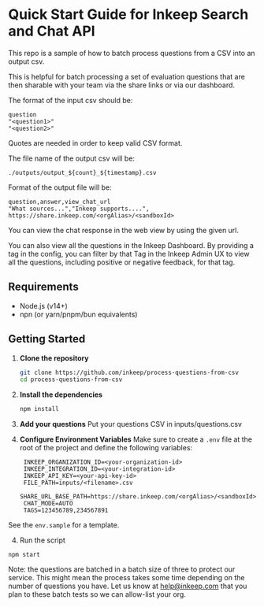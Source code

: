 # Quick Start Guide for Inkeep Search and Chat API

This repo is a sample of how to batch process questions from a CSV into an output csv.

This is helpful for batch processing a set of evaluation questions that are then sharable with your team via the share links or via our dashboard.

The format of the input csv should be:

```
question
"<question1>"
"<question2>"
```

Quotes are needed in order to keep valid CSV format.

The file name of the output csv will be:

`./outputs/output_${count}_${timestamp}.csv`

Format of the output file will be:

```
question,answer,view_chat_url
"What sources...","Inkeep supports....", https://share.inkeep.com/<orgAlias>/<sandboxId>
```

You can view the chat response in the web view by using the given url.

You can also view all the questions in the Inkeep Dashboard. By providing a tag in the config, you can filter by that Tag in the Inkeep Admin UX to view all the questions, including positive or negative feedback, for that tag.

## Requirements

- Node.js (v14+)
- npn (or yarn/pnpm/bun equivalents)

## Getting Started

1. **Clone the repository**

   ```bash
   git clone https://github.com/inkeep/process-questions-from-csv
   cd process-questions-from-csv
   ```

2. **Install the dependencies**

   ```bash
   npm install
   ```

3. **Add your questions**
   Put your questions CSV in inputs/questions.csv

4. **Configure Environment Variables**
   Make sure to create a `.env` file at the root of the project and define the following variables:

   ```env
    INKEEP_ORGANIZATION_ID=<your-organization-id>
    INKEEP_INTEGRATION_ID=<your-integration-id>
    INKEEP_API_KEY=<your-api-key-id>
    FILE_PATH=inputs/<filename>.csv
    SHARE_URL_BASE_PATH=https://share.inkeep.com/<orgAlias>/<sandboxId>
    CHAT_MODE=AUTO
    TAGS=123456789,234567891
   ```

See the `env.sample` for a template.

4. Run the script

```
npm start
```

Note: the questions are batched in a batch size of three to protect our service. This might mean the process takes some time depending on the number of questions you have.
Let us know at help@inkeep.com that you plan to these batch tests so we can allow-list your org.
